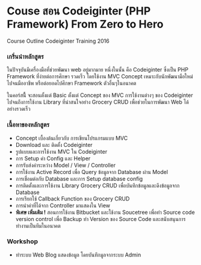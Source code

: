 # Couse สอน Codeiginter (PHP Framework) From Zero to Hero
Course Outline Codeiginter Training 2016

<h3>เกริ่นนำหลักสูตร</h3>
ในปัจจุบันมีเครื่องมือที่ช่วยพัฒนา web อยู่มากมาย หนึ่งในนั้น คือ Codeiginter ซึ่งเป็น PHP Framework ที่ง่ายต่อการศึกษา รวดเร็ว โดยใช้งาน MVC Concept เหมาะกับนักพัฒนามือใหม่ไปจนมืออาชีพ หรือต่อยอดไปศึกษา Framework ตัวอื่นๆในอนาคต

ในคอร์สนีี้ จะสอนตั้งแต่ Basic ตั้งแต่ Concept ของ MVC การใช้งานต่างๆ ของ Codeiginter ไปจนถึงการใช้งาน Library ที่น่าสนใจอย่าง Grocery CRUD เพื่อช่วยในการพัฒนา Web ได้อย่างรวดเร็ว 

<h3>เนื้อหาของหลักสูตร</h3>
<ul>
<li>Concept เบื้องต้นเกี่ยวกับ การเขียนโปรแกรมแบบ MVC</li>
<li>Download และ ติดตั้ง Codeiginter</li>
<li>รูปแบบและการใช้งาน MVC ใน Codeiginter</li>
<li>การ Setup ค่า Config และ Helper</li>
<li>การรับส่งค่าระหว่าง Model / View / Controller</li>
<li>การใช้งาน Active Record เพื่อ Query ข้อมูลจาก Database ผ่าน Model</li>
<li>การเชื่อมต่อกับ Database และการ Setup database config</li>
<li>การติดตั้งและการใช้งาน Library Grocery CRUD เพื่อบันทึกข้อมูลและดึงข้อมูลจาก Database</li>
<li>การเรียกใช้ Callback Function ของ Grocery CRUD</li>
<li>การนำค่าที่ได้จาก Controller มาแสดงใน View</li>
<li><b>พิเศษ เพิ่มเติม !</b> สอนการใช้งาน Bitbucket และใช้งาน Soucetree เพื่อทำ Source code version control เพื่อ Backup ทำ Version ของ Source Code และสนับสนุนการทำงานเป็นทีมในอนาคต</li>
</ul>

<h3>Workshop</h3>
<ul>
<li>ทำระบบ Web Blog แสดงข้อมูล โดยบันทึกมูลจากระบบ Admin</li>
</ul>
